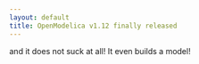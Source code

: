 ```yaml
---
layout: default
title: OpenModelica v1.12 finally released
---
```


and it does not suck at all! It even builds a model!
